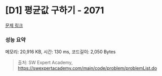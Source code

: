 # [D1] 평균값 구하기 - 2071 

[문제 링크](https://swexpertacademy.com/main/code/problem/problemDetail.do?contestProbId=AV5QRnJqA5cDFAUq) 

### 성능 요약

메모리: 20,916 KB, 시간: 130 ms, 코드길이: 2,050 Bytes



> 출처: SW Expert Academy, https://swexpertacademy.com/main/code/problem/problemList.do